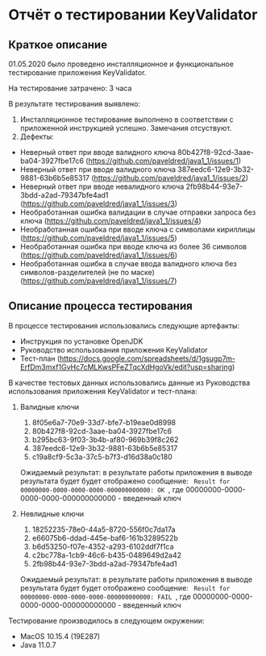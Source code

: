 # Отчёт о тестировании KeyValidator

## Краткое описание

01.05.2020 было проведено инсталляционное и функциональное тестирование приложения KeyValidator.

На тестирование затрачено: 3 часа

В результате тестирования выявлено:
1. Инсталляционное тестирование выполнено в соответствии с приложенной инструкцией успешно. Замечания отсуствуют.
2. Дефекты:
* Неверный ответ при вводе валидного ключа 80b427f8-92cd-3aae-ba04-3927fbe17c6 (https://github.com/paveldred/java1_1/issues/1)
* Неверный ответ при вводе валидного ключа 387eedc6-12e9-3b32-9881-63b6b5e85317 (https://github.com/paveldred/java1_1/issues/2)
* Неверный ответ при вводе невалидного ключа 2fb98b44-93e7-3bdd-a2ad-79347bfe4ad1 (https://github.com/paveldred/java1_1/issues/3)
* Необработанная ошибка валидации в случае отправки запроса без ключа (https://github.com/paveldred/java1_1/issues/4)
* Необработанная ошибка при вводе ключа с символами кириллицы (https://github.com/paveldred/java1_1/issues/5)
* Необработанная ошибка при вводе ключа из более 36 символов (https://github.com/paveldred/java1_1/issues/6)
* Необработанная ошибка в случае ввода валидного ключа без символов-разделителей (не по маске) (https://github.com/paveldred/java1_1/issues/7)

## Описание процесса тестирования

В процессе тестирования использовались следующие артефакты:
* Инструкция по установке OpenJDK
* Руководство использования приложения KeyValidator
* Тест-план (https://docs.google.com/spreadsheets/d/1gsugp7m-ErfDm3mxf1GvHc7cMLKwsPFeZTqcXdHgoVk/edit?usp=sharing)

В качестве тестовых данных использовались данные из Руководства использования приложения KeyValidator и тест-плана:
1. Валидные ключи   
    1. 8f05e6a7-70e9-33d7-bfe7-b19eae0d8998
    1. 80b427f8-92cd-3aae-ba04-3927fbe17c6
    1. b295bc63-9f03-3b4b-af80-969b39f8c262
    1. 387eedc6-12e9-3b32-9881-63b6b5e85317
    1. c19a8cf9-5c3a-37c5-b7f3-d16d38a0c180
    
    Ожидаемый результат: в результате работы приложения в выводе результата будет будет отображено сообщение:
  <code> Result for 00000000-0000-0000-0000-000000000000: OK </code>, где 00000000-0000-0000-0000-000000000000 - введенный ключ
  
2. Невлидные ключи   
    1. 18252235-78e0-44a5-8720-556f0c7da17a
    1. e66075b6-ddad-445e-baf6-161b3289522b
    1. b6d53250-f07e-4352-a293-6102ddf7f1ca
    1. c2bc778a-1cb9-46c6-b435-0489649d2a42
    1. 2fb98b44-93e7-3bdd-a2ad-79347bfe4ad1

    Ожидаемый результат: в результате работы приложения в выводе результата будет будет отображено сообщение:
     <code> Result for 00000000-0000-0000-0000-000000000000: FAIL </code>, где 00000000-0000-0000-0000-000000000000 - введенный ключ

Тестирование производилось в следующем окружении:
* MacOS 10.15.4 (19E287)
* Java 11.0.7

